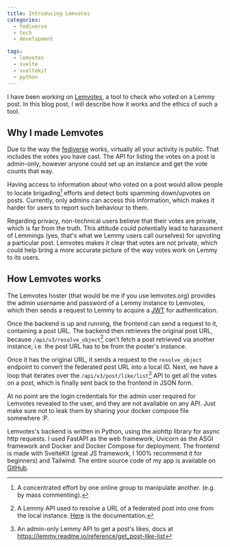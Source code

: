 ```yaml
---
title: Introducing Lemvotes
categories:
  - fediverse
  - tech
  - development

tags:
  - lemvotes
  - svelte
  - sveltekit
  - python
---
```

I have been working on [Lemvotes](https://lemvotes.org), a tool to check who voted on a Lemmy post. In this blog post, I will describe how it works and the ethics of such a tool.

## Why I made Lemvotes

Due to the way the [fediverse](https://en.wikipedia.org/wiki/Fediverse) works, virtually all your activity is public. That includes the votes you have cast. The API for listing the votes on a post is admin-only, however anyone could set up an instance and get the vote counts that way.

Having access to information about who voted on a post would allow people to locate brigading[^brigading] efforts and detect bots spamming down/upvotes on posts. Currently, only admins can access this information, which makes it harder for users to report such behaviour to them.

Regarding privacy, non-technical users believe that their votes are private, which is far from the truth. This attitude could potentially lead to harassment of Lemmings (yes, that's what we Lemmy users call ourselves) for upvoting a particular post. Lemvotes makes it clear that votes are not private, which could help bring a more accurate picture of the way votes work on Lemmy to its users.

## How Lemvotes works

The Lemvotes hoster (that would be me if you use lemvotes.org) provides the admin username and password of a Lemmy instance to Lemvotes, which then sends a request to Lemmy to acquire a [JWT](https://en.wikipedia.org/wiki/JSON_Web_Token) for authentication.

Once the backend is up and running, the frontend can send a request to it, containing a post URL. The backend then retrieves the original post URL, because `/api/v3/resolve_object`[^resolve_object] can't fetch a post retrieved via another instance, i.e. the post URL has to be from the poster's instance.

Once it has the original URL, it sends a request to the `resolve_object` endpoint to convert the federated post URL into a local ID. Next, we have a loop that iterates over the `/api/v3/post/like/list`[^like_list] API to get all the votes on a post, which is finally sent back to the frontend in JSON form.

At no point are the login credentials for the admin user required for Lemvotes revealed to the user, and they are not available on any API. Just make sure not to leak them by sharing your docker compose file somewhere :P.

Lemvotes's backend is written in Python, using the aiohttp library for async http requests. I used FastAPI as the web framework, Uvicorn as the ASGI framework and Docker and Docker Compose for deployment. The frontend is made with SvelteKit (great JS framework, I 100% recommend it for beginners) and Tailwind. The entire source code of my app is available on [GitHub](https://github.com/gragorther/votes).

[^brigading]: A concentrated effort by one online group to manipulate another. (e.g. by mass commenting).
[^resolve_object]: A Lemmy API used to resolve a URL of a federated post into one from the local instance. [Here](https://lemmy.readme.io/reference/get_resolve-object) is the documentation.
[^like_list]: An admin-only Lemmy API to get a post's likes, docs at <https://lemmy.readme.io/reference/get_post-like-list>
